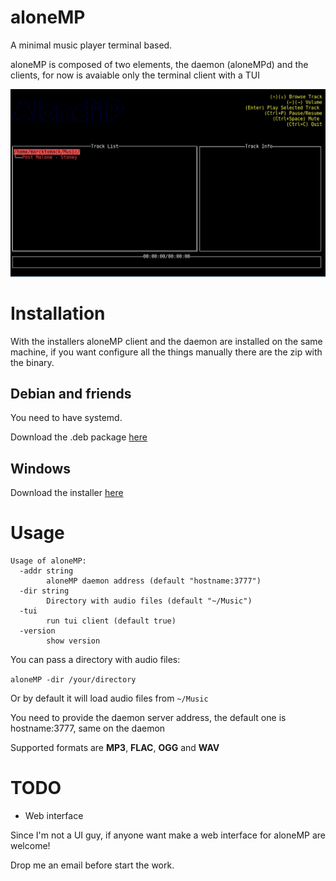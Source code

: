 # aloneMP

A minimal music player terminal based.

aloneMP is composed of two elements, the daemon (aloneMPd) and the clients, for now is avaiable only the terminal client with a TUI

<img src="demo.gif" alt="demo">

# Installation

With the installers aloneMP client and the daemon are installed on the same machine, if you want configure all the things manually there are the zip with the binary.

## Debian and friends

You need to have systemd.

Download the .deb package <a href="https://github.com/marcktomack/aloneMP/releases">here</a>

## Windows

Download the installer <a href="https://github.com/marcktomack/aloneMP/releases">here</a>



# Usage

```
Usage of aloneMP:
  -addr string
        aloneMP daemon address (default "hostname:3777")
  -dir string
        Directory with audio files (default "~/Music")
  -tui
        run tui client (default true)
  -version
        show version

```

You can pass a directory with audio files:

`aloneMP -dir /your/directory`

Or by default it will load audio files from `~/Music`

You need to provide the daemon server address, the default one is hostname:3777, same on the daemon

Supported formats are <b>MP3</b>, <b>FLAC</b>, <b>OGG</b> and <b>WAV</b>

# TODO

- Web interface

Since I'm not a UI guy, if anyone want make a web interface for aloneMP are welcome!<br>

Drop me an email before start the work.


